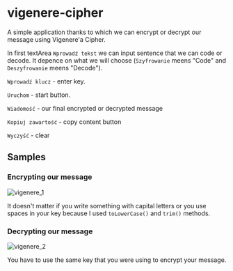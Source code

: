 # vigenere-cipher

A simple application thanks to which we can encrypt or decrypt our message using Vigenere'a Cipher.

In first textArea `Wprowadź tekst` we can input sentence that we can code or decode. It depence on what we will choose (`Szyfrowanie` meens "Code" and `Deszyfrowanie` meens "Decode").

`Wprowadź klucz` - enter key.

`Uruchom` - start button.

`Wiadomość` - our final encrypted or decrypted message

`Kopiuj zawartość` - copy content button

`Wyczyść` - clear

## Samples

### Encrypting our message

![vigenere_1](https://user-images.githubusercontent.com/26482766/37051089-dbc6c6fc-2175-11e8-913b-0c28e63b83db.png)

It doesn't matter if you write something with capital letters or you use spaces in your key 
because I used `toLowerCase()` and `trim()` methods.

### Decrypting our message

![vigenere_2](https://user-images.githubusercontent.com/26482766/37051109-dffcc960-2175-11e8-8914-884b82b36105.png)

You have to use the same key that you were using to encrypt your message.




